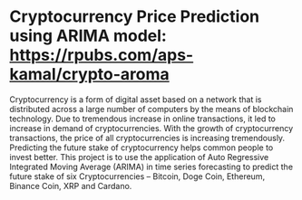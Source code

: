# Cryptocurrency Price Prediction using ARIMA model: https://rpubs.com/aps-kamal/crypto-aroma
 Cryptocurrency is a form of digital asset based on a network that is distributed across a large number of computers by the means of blockchain technology. Due to tremendous increase in online transactions, it led to increase in demand of cryptocurrencies. With the growth of cryptocurrency transactions, the price of all cryptocurrencies is increasing tremendously. Predicting the future stake of cryptocurrency helps common people to invest better. This project is to use the application of Auto Regressive Integrated Moving Average (ARIMA) in time series forecasting to predict the future stake of six Cryptocurrencies – Bitcoin, Doge Coin, Ethereum, Binance Coin, XRP and Cardano. 
 

